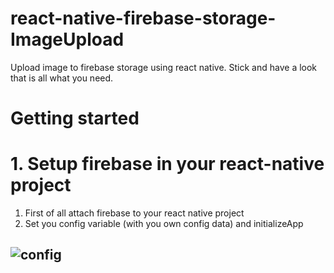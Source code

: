 # react-native-firebase-storage-ImageUpload
Upload image to firebase storage using react native. Stick and have a look that is all what you need. 
<br>
# Getting started <br> 
# 1. Setup firebase in your react-native project <br> 
  1. First of all attach firebase to your react native project
  2. Set you config variable (with you own config data) and initializeApp
## ![config](https://user-images.githubusercontent.com/25753582/44086676-baed2734-9fd6-11e8-82ce-b13d769b584e.png)
